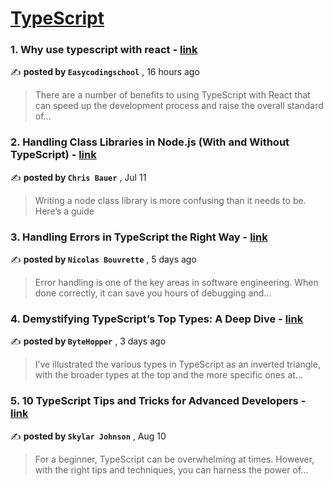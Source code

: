 
<h1><a href=https://medium.com/tag/typescript-tips/recommended target="_blank" rel="noopener noreferrer">TypeScript</a></h1>
<h3>1. Why use typescript with react - <a href=https://medium.com/@easycodingschool13/why-use-typescript-with-react-1ddf458099d7?source=tag_recommended_feed---------0-84----------typescript_tips----------2a602962_fb9f_4aae_851c_4ff2fd62140f------- target="_blank" rel="noopener noreferrer">link</a></h3>

✍️ **posted by `Easycodingschool`** <date> , 16 hours ago</date>

<blockquote>There are a number of benefits to using TypeScript with React that can speed up the development process and raise the overall standard of…</blockquote>

<h3>2. Handling Class Libraries in Node.js (With and Without TypeScript) - <a href=https://medium.com/better-programming/handling-class-libraries-in-node-js-with-and-without-typescript-39b73b2186b6?source=tag_recommended_feed---------1-107----------typescript_tips----------2a602962_fb9f_4aae_851c_4ff2fd62140f------- target="_blank" rel="noopener noreferrer">link</a></h3>

✍️ **posted by `Chris Bauer`** <date> , Jul 11</date>

<blockquote>Writing a node class library is more confusing than it needs to be. Here’s a guide</blockquote>

<h3>3. Handling Errors in TypeScript the Right Way - <a href=https://medium.com/stackademic/handling-errors-in-typescript-the-right-way-ba5e2e8c873?source=tag_recommended_feed---------2-85----------typescript_tips----------2a602962_fb9f_4aae_851c_4ff2fd62140f------- target="_blank" rel="noopener noreferrer">link</a></h3>

✍️ **posted by `Nicolas Bouvrette`** <date> , 5 days ago</date>

<blockquote>Error handling is one of the key areas in software engineering. When done correctly, it can save you hours of debugging and…</blockquote>

<h3>4. Demystifying TypeScript’s Top Types: A Deep Dive - <a href=https://medium.com/stackademic/understanding-typescript-top-types-d4da33a790b7?source=tag_recommended_feed---------3-84----------typescript_tips----------2a602962_fb9f_4aae_851c_4ff2fd62140f------- target="_blank" rel="noopener noreferrer">link</a></h3>

✍️ **posted by `ByteHopper`** <date> , 3 days ago</date>

<blockquote>I’ve illustrated the various types in TypeScript as an inverted triangle, with the broader types at the top and the more specific ones at…</blockquote>

<h3>5. 10 TypeScript Tips and Tricks for Advanced Developers - <a href=https://medium.com/@codegirljs/10-typescript-tips-and-tricks-for-advanced-developers-25db6fe6aa72?source=tag_recommended_feed---------4-85----------typescript_tips----------2a602962_fb9f_4aae_851c_4ff2fd62140f------- target="_blank" rel="noopener noreferrer">link</a></h3>

✍️ **posted by `Skylar Johnson`** <date> , Aug 10</date>

<blockquote>For a beginner, TypeScript can be overwhelming at times. However, with the right tips and techniques, you can harness the power of…</blockquote>

